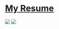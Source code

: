 # [My Resume](https://github.com/keshihua5/resume/blob/master/Cloud%2C%20Robert.pdf)
<img src="https://github.com/keshihua5/resume/blob/master/Cloud%2C%20Robert_Page_1.png">
<img src="https://github.com/keshihua5/resume/blob/master/Cloud%2C%20Robert_Page_1.png">
